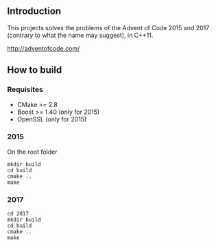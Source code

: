 ## Introduction

This projects solves the problems of the Advent of Code 2015 and 2017 (contrary to what the name may suggest), in C++11.

http://adventofcode.com/

## How to build

### Requisites

* CMake >= 2.8
* Boost >= 1.40 (only for 2015)
* OpenSSL (only for 2015)

### 2015

On the root folder

```shell
mkdir build
cd build
cmake ..
make
```


### 2017

```shell
cd 2017
mkdir build
cd build
cmake ..
make
```